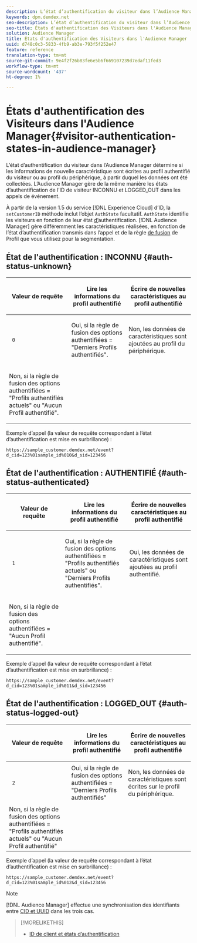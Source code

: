 ```yaml
---
description: L’état d’authentification du visiteur dans l’Audience Manager détermine si les informations de nouvelle caractéristique sont écrites au profil authentifié du visiteur ou au profil du périphérique, à partir duquel les données ont été collectées. L’Audience Manager gère de la même manière les états d’authentification de l’ID de visiteur INCONNU et LOGGED_OUT dans les appels de événement.
keywords: dpm.demdex.net
seo-description: L’état d’authentification du visiteur dans l’Audience Manager détermine si les informations de nouvelle caractéristique sont écrites au profil authentifié du visiteur ou au profil du périphérique, à partir duquel les données ont été collectées. L’Audience Manager gère de la même manière les états d’authentification de l’ID de visiteur INCONNU et LOGGED_OUT dans les appels de événement.
seo-title: États d'authentification des Visiteurs dans l'Audience Manager
solution: Audience Manager
title: États d'authentification des Visiteurs dans l'Audience Manager
uuid: d748c0c3-5833-4fb9-ab3e-793f5f252e47
feature: reference
translation-type: tm+mt
source-git-commit: 9e4f2f26b83fe6e5b6f669107239d7edaf11fed3
workflow-type: tm+mt
source-wordcount: '437'
ht-degree: 1%

---
```



# États d&#39;authentification des Visiteurs dans l&#39;Audience Manager{#visitor-authentication-states-in-audience-manager}

L’état d’authentification du visiteur dans l’Audience Manager détermine si les informations de nouvelle caractéristique sont écrites au profil authentifié du visiteur ou au profil du périphérique, à partir duquel les données ont été collectées. L’Audience Manager gère de la même manière les états d’authentification de l’ID de visiteur INCONNU et LOGGED_OUT dans les appels de événement.

À partir de la version 1.5 du service [!DNL Experience Cloud] d’ID, la `setCustomerID` méthode inclut l’objet `AuthState` facultatif. `AuthState` identifie les visiteurs en fonction de leur état [d’](https://docs.adobe.com/content/help/en/id-service/using/reference/authenticated-state.html)authentification. [!DNL Audience Manager] gère différemment les caractéristiques réalisées, en fonction de l’état d’authentification transmis dans l’appel et de la règle [de fusion](../features/profile-merge-rules/merge-rules-dashboard.md) de Profil que vous utilisez pour la segmentation.

## État de l&#39;authentification : INCONNU {#auth-status-unknown}

<table id="table_E1EA51533FAE4BBFB338D6F6116BC1F9"> 
 <thead> 
  <tr> 
   <th colname="col1" class="entry"> <p>Valeur de requête </p> </th> 
   <th colname="col2" class="entry"> <p> <b>Lire</b> les informations du profil authentifié </p> </th> 
   <th colname="col3" class="entry"> <p> <b>Écrire</b> de nouvelles caractéristiques au profil authentifié </p> </th> 
  </tr> 
 </thead>
 <tbody> 
  <tr> 
   <td colname="col1" morerows="1"> <p> <code> 0 </code> </p> </td> 
   <td colname="col2"> <p>Oui, si la règle de fusion des options authentifiées = "Derniers Profils authentifiés". </p> </td> 
   <td colname="col3" morerows="1"> <p>Non, les données de caractéristiques sont ajoutées au profil du périphérique. </p> </td> 
  </tr> 
  <tr> 
   <td colname="col2"> <p>Non, si la règle de fusion des options authentifiées = "Profils authentifiés actuels" ou "Aucun Profil authentifié". </p> </td> 
  </tr> 
 </tbody> 
</table>

Exemple d’appel (la valeur de requête correspondant à l’état d’authentification est mise en surbrillance) :

`https://sample_customer.demdex.net/event?d_cid=123%01sample_id%010&d_sid=123456`

## État de l&#39;authentification : AUTHENTIFIÉ {#auth-status-authenticated}

<table id="table_956ABF96024744308F7773E1F96482B7"> 
 <thead> 
  <tr> 
   <th colname="col1" class="entry"> <p>Valeur de requête </p> </th> 
   <th colname="col2" class="entry"> <p> <b>Lire</b> les informations du profil authentifié </p> </th> 
   <th colname="col3" class="entry"> <p> <b>Écrire</b> de nouvelles caractéristiques au profil authentifié </p> </th> 
  </tr> 
 </thead>
 <tbody> 
  <tr> 
   <td colname="col1" morerows="1"> <p> <code> 1 </code> </p> </td> 
   <td colname="col2"> <p>Oui, si la règle de fusion des options authentifiées = "Profils authentifiés actuels" ou "Derniers Profils authentifiés". </p> </td> 
   <td colname="col3" morerows="1"> <p>Oui, les données de caractéristiques sont ajoutées au profil authentifié. </p> </td> 
  </tr> 
  <tr> 
   <td colname="col2"> <p>Non, si la règle de fusion des options authentifiées = "Aucun Profil authentifié". </p> </td> 
  </tr> 
 </tbody> 
</table>

Exemple d’appel (la valeur de requête correspondant à l’état d’authentification est mise en surbrillance) :

`https://sample_customer.demdex.net/event?d_cid=123%01sample_id%011&d_sid=123456`

## État de l&#39;authentification : LOGGED_OUT {#auth-status-logged-out}

<table id="table_783F0CBB0431482AA49F41468FA65B19"> 
 <thead> 
  <tr> 
   <th colname="col1" class="entry"> <p>Valeur de requête </p> </th> 
   <th colname="col2" class="entry"> <p> <b>Lire</b> les informations du profil authentifié </p> </th> 
   <th colname="col3" class="entry"> <p> <b>Écrire</b> de nouvelles caractéristiques au profil authentifié </p> </th> 
  </tr> 
 </thead>
 <tbody> 
  <tr> 
   <td colname="col1" morerows="1"> <p> <code> 2 </code> </p> </td> 
   <td colname="col2"> Oui, si la règle de fusion des options authentifiées = "Derniers Profils authentifiés" </td> 
   <td colname="col3" morerows="1"> <p>Non, les données de caractéristiques sont écrites sur le profil du périphérique. </p> </td> 
  </tr> 
  <tr> 
   <td colname="col2"> Non, si la règle de fusion des options authentifiées = "Profils authentifiés actuels" ou "Aucun Profil authentifié" </td> 
  </tr> 
 </tbody> 
</table>

Exemple d’appel (la valeur de requête correspondant à l’état d’authentification est mise en surbrillance) :

`https://sample_customer.demdex.net/event?d_cid=123%01sample_id%012&d_sid=123456`

>[!NOTE]
>
>[!DNL Audience Manager] effectue une synchronisation des identifiants entre [CID et UUID](../reference/ids-in-aam.md) dans les trois cas.

>[!MORELIKETHIS]
>
>* [ID de client et états d’authentification](https://docs.adobe.com/content/help/en/id-service/using/reference/authenticated-state.html)

